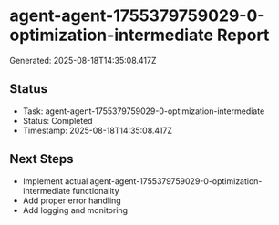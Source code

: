 # agent-agent-1755379759029-0-optimization-intermediate Report

Generated: 2025-08-18T14:35:08.417Z

## Status
- Task: agent-agent-1755379759029-0-optimization-intermediate
- Status: Completed
- Timestamp: 2025-08-18T14:35:08.417Z

## Next Steps
- Implement actual agent-agent-1755379759029-0-optimization-intermediate functionality
- Add proper error handling
- Add logging and monitoring
